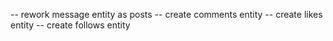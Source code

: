-- rework message entity as posts
-- create comments entity
-- create likes entity
-- create follows entity